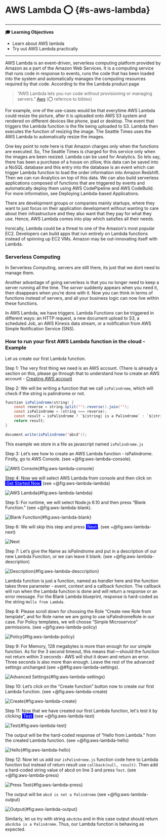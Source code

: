 # AWS Lambda :o: {#s-aws-lambda}

---

**:mortar_board: Learning Objectives**

* Learn about AWS lambda
* Try out AWS Lambda practically

---

AWS Lambda is an event-driven, serverless computing platform provided
by Amazon as a part of the Amazon Web Services. It is a computing
service that runs code in response to events, runs the code that has
been loaded into the system and automatically manages the computing
resources required by that code. According to the the Lambda product page

> “AWS Lambda lets you run code without provisioning or managing
> servers.” [Aws](https://aws.amazon.com/lambda/) (:o: refernce to bibtex)

For example, one of the use-cases would be that everytime AWS Lambda
could resize the picture, after it is uploaded onto AWS S3 system and
rendered on different devices like phone, ipad or desktop. The event
that triggers the Lambda function is the file being uploaded to S3.
Lambda then executes the function of resizing the image. The Seattle
Times uses the AWS Lambda to automatically resize the images.

One key point to note here is that Amazon charges only when the
functions are executed. So, The Seattle Times is charged for this
service only when the images are been resized. Lambda can be used for
Analytics. So lets say, there has been a purchase of a house on
zillow, this data can be saved into a NoSQL database and this entry
into the database is an event which can trigger Lambda function to
load the order information into Amazon Redshift. Then we can run
Analytics on top of this data. We can also build serverless
applications composed of functions that are triggered by events and
automatically deploy them using AWS CodePipeline and AWS CodeBuild.
For more information, see Deploying Lambda-based Applications.

There are development groups or companies mainly startups, where they want
to just focus on their application development without wanting to care about 
their infrastructure and they also want that they pay for what they use. 
Hence, AWS Lambda comes into play which satisfies all their needs.

Ironically, Lambda could be a threat to one of the Amazon's most
popular EC2. Developers can build apps that run entirely on Lambda
functions instead of spinning up EC2 VMs. Amazon may be out-innovating
itself with Lambda.

### Serverless Computing

In Serverless Computing, servers are still there, its just that we
dont need to manage them.

Another advantage of going serverless is that you no longer need to
keep a server running all the time. The *server* suddenly appears when
you need it, then disappears when you’re done with it. Now you can
think in terms of functions instead of servers, and all your business
logic can now live within these functions.

In AWS Lambda, we have triggers. Lambda Functions can be triggered in
different ways: an HTTP request, a new document upload to S3, a
scheduled Job, an AWS Kinesis data stream, or a notification from AWS
Simple Notification Service (SNS).

### How to run your first AWS Lambda function in the cloud - Example

Let us create our first Lambda function.

Step 1: The very first thing we need is an AWS account. (There is already a section
on this, please go through that to understand how to create an AWS account - 
[Creating AWS account](aws.md#creating-an-account)

Step 2: We will be writing a function that we call `isPalindrome`, which will check
if the string is palindrome or not.



```java
function isPalindrome(string) {
    const reverse = string.split('').reverse().join('');
    const isPalindrome = (string === reverse);
    const result = isPalindrome ? `${string} is a Palindrome` : `${string} is not a Palindrome`;
    return result;
}
  
document.write(isPalindrome('abcd'));
```

  
This example we store in a file as javascript named `isPalindrome.js`

Step 3: Let’s see how to create an AWS Lambda function - isPalindrome.
Firstly, go to AWS Console. (see +@fig:aws-lambda-console).
 
![AWS Console](images/aws_console.png){#fig:aws-lambda-console}
 
Step 4: Now we will select AWS Lambda from console and then click 
on <span style="background-color:blue;color:white">&nbsp;Get Started Now&nbsp;</span> 
(see +@fig:aws-lambda-lambda)
 
![AWS Lambda](images/aws_lambda.png){#fig:aws-lambda-lambda}

Step 5: For runtime, we will select Node.js 6.10 and then press “Blank Function.” 
(see +@fig:aws-lambda-blank).
 
![Blank Function](images/aws_lambda_1.png){#fig:aws-lambda-blank}

Step 6: We will skip this step and press <span style="background-color:blue;color:white">&nbsp;Next&nbsp;</span>. 
(see +@fig:aws-lambda-next)

![Next](images/aws_lambda_2.png)
 
Step 7: Let’s give the Name as isPalindrome and put in a description 
of our new Lambda Function, or we can leave it blank. (see +@fig:aws-lambda-description)


![Description](images/aws_lambda_3.png){#fig:aws-lambda-desccription}

Lambda function is just a function, named as *handler* here and the
function takes three parameter - event, context and a callback
function. The callback will run when the Lambda function is done and
will return a response or an error message. For the Blank Lambda
blueprint, response is hard-coded as the string `Hello from Lambda`.

Step 8: Please scroll down for choosing the Role “Create new Role from template”, 
and for Role name we are going to use isPalindromeRole in our case.
For Policy templates, we will choose “Simple Microservice” permissions.
 (see +@fig:aws-lambda-policy)
 
![Policy](images/aws_lambda_4.png){#fig:aws-lambda-policy}

Step 9: For Memory, 128 megabytes is more than enough for our simple
function. As for the 3 second timeout, this means that — should the
function not return within 3 seconds - AWS will shut it down and
return an error. Three seconds is also more than enough. Leave the
rest of the advanced settings unchanged (see +@#fig:aws-lambda-settings).

![Advanced Settings](images/aws_lambda_5.png){#fig:aws-lambda-settings}

Step 10: Let’s click on the “Create function” button now to create 
our first Lambda function. (see +@fig:aws-lambda-create)

![Create](images/aws_lambda_6.png){#fig:aws-lambda-create}

Step 11: Now that we have created our first Lambda function, let's test 
it by clicking <span style="background-color:blue;color:white">&nbsp;Test&nbsp;</span> 
(see +@fig:aws-lambda-test)
 
![Test](images/aws_lambda_7.png){#fig:aws-lambda-test}


The output will be the hard-coded response of “Hello from Lambda.”
from the created Lambda function. (see +@fig:aws-lambda-hello)
 
![Hello](images/aws_lambda_8.png){#fig:aws-lambda-hello}

Step 12: Now let us add our `isPalindrome.js` function code here to
Lambda function but instead of return result use `callback(null,
result)`. Then add a hard-coded string value of abcd on line 3 and
press `Test`. (see +@fig:aws-lambda-press)

![Press Test](images/aws_lambda_9.png){#fig:aws-lambda-press}

The output will be `abcd is not a Palindrome` (see +@fig:aws-lambda-output)


![Output](images/aws_lambda_10.png){#fig:aws-lambda-output}

Similarly, let us try with string `abcdcba` and in this case output
should return `abcdcba is a Palindrome`. Thus, our Lambda function is
behaving as expected.

